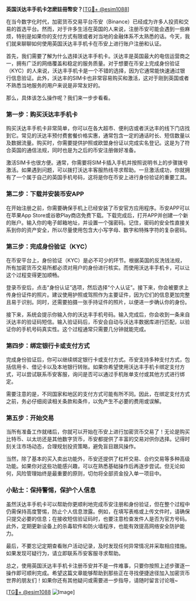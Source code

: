 **英国沃达丰手机卡怎麽註冊幣安？**[[TG💪+ @esim1088](https://t.me/s/esim1088)]

在当今数字化时代，加密货币交易平台币安（Binance）已经成为许多人投资和交易的首选平台。然而，对于许多生活在英国的人来说，注册币安可能会遇到一些麻烦，特别是如果你的支付方式有限或者对当地的金融体系不太熟悉的话。今天，我们就来聊聊如何使用英国沃达丰手机卡在币安上进行账户注册和认证。

首先，我们需要了解为什么选择沃达丰手机卡。沃达丰是英国最大的电信运营商之一，拥有广泛的网络覆盖和稳定的服务质量。对于想要在币安上完成身份验证（KYC）的人来说，沃达丰手机卡是一个不错的选择，因为它通常能快速通过银行信息验证。此外，沃达丰的SIM卡也非常容易购买和激活，这对于刚到英国或者不熟悉当地服务的用户来说是非常友好的。

那么，具体该怎么操作呢？我们来一步步看看。

### 第一步：购买沃达丰手机卡

购买沃达丰手机卡非常简单，你可以在各大超市、便利店或者沃达丰的线下门店找到它。常见的沃达丰预付费套餐价格实惠，通常包含一定的通话时长、短信数量以及数据流量。购买时，你需要提供护照或欧盟身份证以完成实名登记。这是为了符合英国的通信法规，同时也是为之后的币安注册做好准备。

激活SIM卡也很方便。通常，你需要将SIM卡插入手机并按照说明书上的步骤拨号激活。如果遇到问题，可以拨打沃达丰客服热线寻求帮助。一旦激活成功，你就拥有了一个属于自己的英国手机号码，这将是你在币安上进行身份验证的重要工具。

### 第二步：下载并安装币安APP

在开始注册之前，你需要确保手机上已经安装了币安官方应用程序。币安APP可以在苹果App Store或谷歌Play商店免费下载。下载完成后，打开APP并创建一个新的账户。输入你的电子邮箱地址，并设置一个强密码。记住，密码的安全性直接关系到你的资产安全，所以尽量使用包含大小写字母、数字和特殊字符的复杂密码。

### 第三步：完成身份验证（KYC）

在币安平台上，身份验证（KYC）是必不可少的环节。根据英国的反洗钱法规，所有加密货币交易所都必须对用户的身份进行核实。而使用沃达丰手机卡，可以让这个过程变得更加顺畅。

登录币安后，点击“身份认证”选项，然后选择“个人认证”。接下来，你会被要求上传身份证件的照片。建议使用护照或驾照作为主要证件，因为它们的信息更加完整且易于识别。同时，还需要拍摄一张手持证件的照片，以便进一步确认你的身份。

接下来，系统会提示你输入你的沃达丰手机号码。输入完成后，你会收到一条来自沃达丰的验证码短信。输入验证码后，币安会自动与沃达丰数据库进行匹配，以验证你的手机号码真实性。这个过程通常只需要几分钟就能完成。

### 第四步：绑定银行卡或支付方式

完成身份验证后，你可以继续绑定银行卡或支付方式。币安支持多种支付方式，包括信用卡、借记卡以及本地银行转账。如果你希望使用沃达丰手机卡绑定支付方式，可以尝试联系币安客服，询问是否可以通过手机账单支付或其他方式进行绑定。

需要注意的是，不同国家和地区的支付方式可能有所不同。因此，在绑定支付方式之前，务必仔细阅读相关条款和条件，以免产生不必要的费用或误解。

### 第五步：开始交易

当所有准备工作就绪后，你就可以开始在币安上进行加密货币交易了！无论是购买比特币、以太坊还是其他数字货币，币安都提供了丰富的交易对供你选择。记得时刻关注市场动态，合理规划投资策略，避免盲目跟风操作。

当然，除了基本的买入卖出功能外，币安还提供了杠杆交易、合约交易等多种高级功能。如果你对这些功能感兴趣，可以在熟悉基础操作后再逐步尝试。但无论如何，风险管理始终是最重要的原则，切勿将全部资金投入单一项目中。

### 小贴士：保持警惕，保护个人信息

虽然沃达丰手机卡可以帮助你更顺利地完成币安注册和身份验证，但在整个过程中仍需保持高度警惕，防止个人信息泄露。例如，在填写表格或上传文件时，请确保只提交必要的信息；在接收短信验证码时，也要注意检查发件人是否为官方号码。此外，定期更新设备上的杀毒软件和防火墙程序，也能有效提高网络安全防护能力。

最后，不要忘记定期查看账户活动记录，及时发现任何异常情况并采取相应措施。如果发现可疑行为，请立即联系币安客服寻求帮助。

总之，使用英国沃达丰手机卡注册币安并不是一件难事，只要你按照上述步骤逐一操作即可顺利完成。希望这篇文章能够帮助到那些正在寻找便捷途径加入加密货币世界的朋友们！如果你还有其他疑问或需要进一步指导，请随时留言讨论哦~

[[TG💪+ @esim1088](https://t.me/s/esim1088) ![Image](https://i.postimg.cc/4NQfJmqS/Snipaste-2025-05-13-00-14-12.png)]